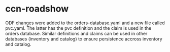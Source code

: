 # ccn-roadshow
ODF changes were added to the orders-database.yaml and a new file called pvc.yaml. The latter has the pvc definition and the claim is used in
the orders database. Similar definitions and claims can be used in other databases (inventory and catalog) to ensure persistence accross 
inventory and catalog. 
